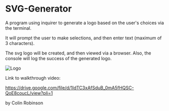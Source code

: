 # SVG-Generator

A program using inquirer to generate a logo based on the user's choices via the terminal.

It will prompt the user to make selections, and then enter text (maximum of 3 characters).

The svg logo will be created, and then viewed via a browser.  Also, the console will log the success of the generated logo.

![Logo](https://github.com/Splash1972/SVG-Generator/assets/161398773/116c08d1-2c79-4f08-bb76-d32ff5e20fe5)

Link to walkthrough video:

https://drive.google.com/file/d/1IdTC3xAfSduB_0mA5fHQSC-QoE8coucL/view?pli=1

by Colin Robinson


